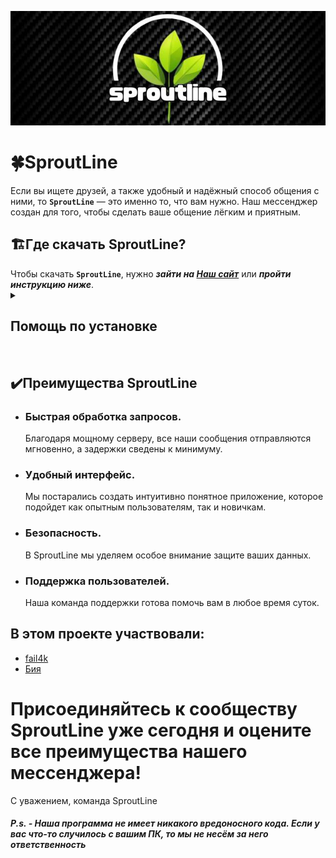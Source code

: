 ![hat of the SproutLine](src/img/photo_5204339931764353274_x.png)
<h1>🍀SproutLine</h1>
Если вы ищете друзей, а также удобный и надёжный способ общения с ними, то <b><code>SproutLine</code></b> — это именно то, что вам нужно.
Наш мессенджер создан для того, чтобы сделать ваше общение лёгким и приятным.

<h2>🏗️Где скачать SproutLine?</h2>
Чтобы скачать <b><code>SproutLine</code></b>, нужно <b><i>зайти на <a href="https://fail4k.github.io">Наш сайт</a></i></b> или <b><i>пройти инструкцию ниже</i></b>.
<details>
    <summary><h2>Помощь по установке </h2></summary>
    <details>
        <summary><h3>Установка и настройка сервера</h3></summary>
        <h4>Чтобы включить свой сервер, надо:</h4>
        <ul>
            <li>Скачать <a href="https://www.radmin-vpn.com/ru/">Radmin VPN</a> по ссылке https://www.radmin-vpn.com/ru/</li>
            <li>Создайте частную сеть и запомните ваш пароль</li>
            <li>Отправьте логин и пароль вашей сети друзьям, с которыми хотите пообщаться</li>
            <li>После того, как они подключились к сети, скачиваете нашу серверную программу</li>
            <li>В настройках сервера указываете свой порт и IP адрес из Radmin VPN</li>
            <img src="src/img/IMG_20250122_145059_493.jpg">
            <li>После этого Ваши друзья смогут подключиться к вам</li>
        </ul>
    </details>
    <detailes>
        <summary><h3>Установка и настройка клиента</h3></summary>
        <h4>Чтобы настроить клиент, надо:</h4>
        <ul>
            <li>Скачать <a href="src/img/IMG_20250122_145102_203.jpg">Radmin VPN</a> по ссылке https://www.radmin-vpn.com/ru/</li>
            <li>Подключиться к частной сети Ramin VPN, которую создал друг</li>
            <li>При запуске клиента надо будет узнать айпи адрес вашего сервера. Это находится рядом с именем вашего друга, который запустил сервер</li>
            <img src="src/img/IMG_20250122_145102_203.jpg">
            <li>Также надо будет ввести порт. Обычно это 1604, но ваш друг мог поменять, уточните у него</li>
        </ul>
    </detailes>
</details><br>

## ✔️Преимущества SproutLine
- <h3><b>Быстрая обработка запросов.</b></h3> Благодаря мощному серверу, все наши сообщения отправляются мгновенно, а задержки сведены к минимуму.

-  <h3><b>Удобный интерфейс.</b></h3> Мы постарались создать интуитивно понятное приложение, которое подойдет как опытным пользователям, так и новичкам. 

-  <h3><b>Безопасность.</b></h3> В SproutLine мы уделяем особое внимание защите ваших данных. 

-  <h3><b>Поддержка пользователей.</b></h3> Наша команда поддержки готова помочь вам в любое время суток. 

## В этом проекте участвовали:
- <a href="https://github.com/fail4k">fail4k</a>
- <a href="https://github.com/Vuiku">Бия</a>

<h1>Присоединяйтесь к сообществу SproutLine уже сегодня и оцените все преимущества нашего мессенджера!</h3>

С уважением, команда SproutLine

<h5>P.s. - Наша программа не имеет никакого вредоносного кода. Если у вас что-то случилось с вашим ПК, то мы не несём за него ответственность</h6>
